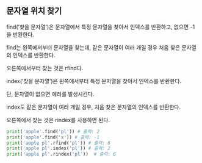 ## 문자열 위치 찾기

find(’찾을 문자열’)은 문자열에서 특정 문자열을 찾아서 인덱스를 반환하고, 없으면 -1을 반환한다.

find는 왼쪽에서부터 문자열을 찾는데, 같은 문자열이 여러 개일 경우 처음 찾은 문자열의 인덱스를 반환한다.

오른쪽에서부터 찾는 것은 rfind다.

index(’찾을 문자열’)은 왼쪽에서부터 특정 문자열을 찾아서 인덱스를 반환한다.

단, 문자열이 없으면 에러를 발생시킨다.

index도 같은 문자열이 여러 개일 경우, 처음 찾은 문자열의 인덱스를 반환한다.

오른쪽에서 찾는 것은 rindex를 사용하면 된다.

```python
print('apple'.find('pl')) # 출력: 2
print('apple'.find('x')) # 출력: -1
print('apple pl'.rfind('pl')) # 출력: 6
print('apple pl'.index('pl')) # 출력: 2
print('apple pl'.rindex('pl'))  # 출력: 6

```
